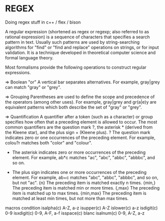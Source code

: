 # REGEX
Doing regex stuff in c++ / flex / bison

A regular expression (shortened as regex or regexp; also referred to as rational expression) is a sequence of characters that specifies a search pattern in text. Usually such patterns are used by string-searching algorithms for "find" or "find and replace" operations on strings, or for input validation. It is a technique developed in theoretical computer science and formal language theory.


Most formalisms provide the following operations to construct regular expressions.

=> Boolean "or"
A vertical bar separates alternatives. For example, gray|grey can match "gray" or "grey".

=> Grouping
Parentheses are used to define the scope and precedence of the operators (among other uses). For example, gray|grey and gr(a|e)y are equivalent patterns which both describe the set of "gray" or "grey".

=> Quantification
A quantifier after a token (such as a character) or group specifies how often that a preceding element is allowed to occur. The most common quantifiers are the question mark ?, the asterisk * (derived from the Kleene star), and the plus sign + (Kleene plus).
?	The question mark indicates zero or one occurrences of the preceding element. For example, colou?r matches both "color" and "colour".
*	The asterisk indicates zero or more occurrences of the preceding element. For example, ab*c matches "ac", "abc", "abbc", "abbbc", and so on.
+	The plus sign indicates one or more occurrences of the preceding element. For example, ab+c matches "abc", "abbc", "abbbc", and so on, but not "ac".
{n}	The preceding item is matched exactly n times.
{min,}	The preceding item is matched min or more times.
{,max}	The preceding item is matched up to max times.
{min,max}	The preceding item is matched at least min times, but not more than max times.


macros          condition
isalpha(c)        A-Z, a-z
isupper(c)        A-Z
islower(c)        a-z
isdigit(c)        0-9
isxdigit(c)       0-9, A-F, a-f
isspace(c)        blanc
isalnum(c)        0-9, A-Z, a-z
